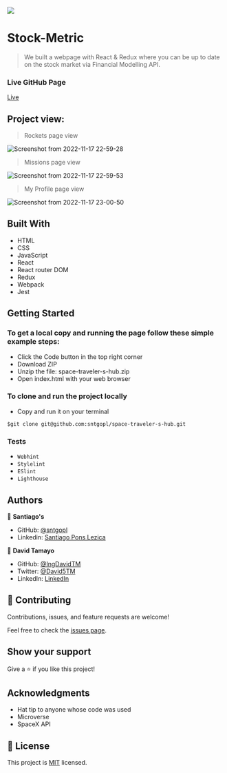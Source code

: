 ![](https://img.shields.io/badge/Microverse-blueviolet)

# Stock-Metric

> We built a webpage with React & Redux where you can be up to date on the stock market via Financial Modelling API.

### Live GitHub Page
[Live](https://space-travelers-lobby.netlify.app)

## Project view:
> Rockets page view

![Screenshot from 2022-11-17 22-59-28](https://user-images.githubusercontent.com/105117832/202614158-6a9c5a34-c865-458a-8d18-a5b7ec479351.png)


> Missions page view

![Screenshot from 2022-11-17 22-59-53](https://user-images.githubusercontent.com/105117832/202614178-7ca97e9e-1386-48f7-9ae1-c8ffd9606d9f.png)


> My Profile page view

![Screenshot from 2022-11-17 23-00-50](https://user-images.githubusercontent.com/105117832/202614199-f23f450d-5c90-4dbf-bfe8-95a50f68f6e0.png)


## Built With

- HTML
- CSS
- JavaScript
- React
- React router DOM
- Redux
- Webpack
- Jest

## Getting Started

### To get a local copy and running the page follow these simple example steps:
- Click the Code button in the top right corner
- Download ZIP
- Unzip the file: space-traveler-s-hub.zip
- Open index.html with your web browser
### To clone and run the project locally
- Copy and run it on your terminal
```
$git clone git@github.com:sntgopl/space-traveler-s-hub.git
```

### Tests
- `Webhint`
- `Stylelint`
- `ESlint`
- `Lighthouse`

## Authors

👤 **Santiago's**
- GitHub: [@sntgopl](https://github.com/sntgopl)
- Linkedin: [Santiago Pons Lezica](https://www.linkedin.com/in/santiago-pons-lezica-923747241/)

👤 **David Tamayo**

- GitHub: [@IngDavidTM](https://github.com/IngDavidTM)
- Twitter: [@David5TM](https://twitter.com/David5TM)
- LinkedIn: [LinkedIn](https://www.linkedin.com/in/ing-david-tamayo)


## 🤝 Contributing

Contributions, issues, and feature requests are welcome!

Feel free to check the [issues page](../../issues/).

## Show your support

Give a ⭐️ if you like this project!

## Acknowledgments

- Hat tip to anyone whose code was used
- Microverse
- SpaceX API

## 📝 License

This project is [MIT](./LICENSE) licensed.